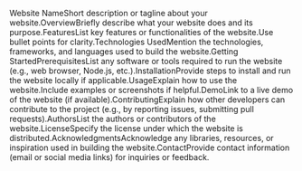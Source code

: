 Website
NameShort description or tagline about your website.OverviewBriefly describe what your website does and its purpose.FeaturesList key features or functionalities of the website.Use bullet points for clarity.Technologies UsedMention the technologies, frameworks, and languages used to build the website.Getting StartedPrerequisitesList any software or tools required to run the website (e.g., web browser, Node.js, etc.).InstallationProvide steps to install and run the website locally if applicable.UsageExplain how to use the website.Include examples or screenshots if helpful.DemoLink to a live demo of the website (if available).ContributingExplain how other developers can contribute to the project (e.g., by reporting issues, submitting pull requests).AuthorsList the authors or contributors of the website.LicenseSpecify the license under which the website is distributed.AcknowledgmentsAcknowledge any libraries, resources, or inspiration used in building the website.ContactProvide contact information (email or social media links) for inquiries or feedback.
